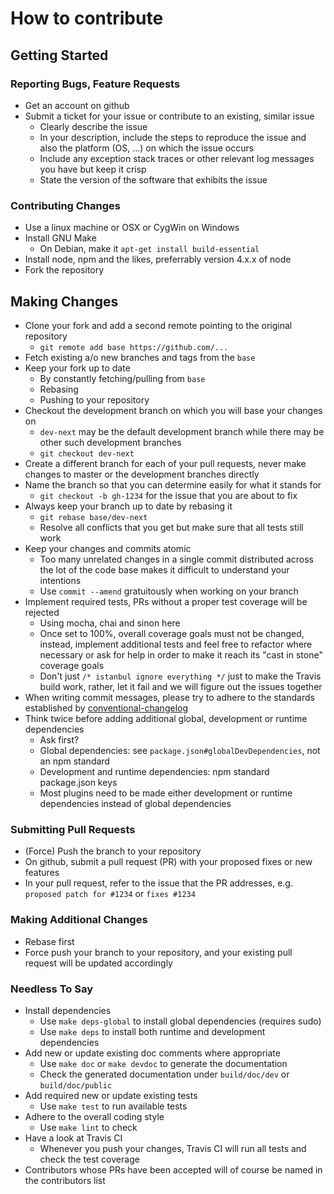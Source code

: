 
# How to contribute


## Getting Started


### Reporting Bugs, Feature Requests

* Get an account on github
* Submit a ticket for your issue or contribute to an existing, similar issue
    * Clearly describe the issue
    * In your description, include the steps to reproduce the issue and also the platform (OS, ...) on which the issue occurs
    * Include any exception stack traces or other relevant log messages you have but keep it crisp
    * State the version of the software that exhibits the issue


### Contributing Changes

* Use a linux machine or OSX or CygWin on Windows
* Install GNU Make
    * On Debian, make it `apt-get install build-essential`
* Install node, npm and the likes, preferrably version 4.x.x of node
* Fork the repository


## Making Changes

* Clone your fork and add a second remote pointing to the original repository
    * `git remote add base https://github.com/...`
* Fetch existing a/o new branches and tags from the `base`
* Keep your fork up to date
    * By constantly fetching/pulling from `base`
    * Rebasing
    * Pushing to your repository
* Checkout the development branch on which you will base your changes on
    * `dev-next` may be the default development branch while there may be other such development branches
    * `git checkout dev-next`
* Create a different branch for each of your pull requests, never make changes to master or the development branches directly
* Name the branch so that you can determine easily for what it stands for
    * `git checkout -b gh-1234` for the issue that you are about to fix
* Always keep your branch up to date by rebasing it
    * `git rebase base/dev-next`
    * Resolve all conflicts that you get but make sure that all tests still work
* Keep your changes and commits atomic
    * Too many unrelated changes in a single commit distributed across the lot of the code base makes it difficult to understand your intentions
    * Use `commit --amend` gratuitously when working on your branch
* Implement required tests, PRs without a proper test coverage will be rejected
    * Using mocha, chai and sinon here
    * Once set to 100%, overall coverage goals must not be changed, instead, implement additional tests and feel free to refactor where necessary or ask for help in order to make it reach its "cast in stone" coverage goals
    * Don't just `/* istanbul ignore everything */` just to make the Travis build work, rather, let it fail and we will figure out the issues together
* When writing commit messages, please try to adhere to the standards established by [conventional-changelog](https://github.com/ajoslin/conventional-changelog)
* Think twice before adding additional global, development or runtime dependencies
    * Ask first?
    * Global dependencies: see `package.json#globalDevDependencies`, not an npm standard
    * Development and runtime dependencies: npm standard package.json keys
    * Most plugins need to be made either development or runtime dependencies instead of global dependencies


### Submitting Pull Requests

* (Force) Push the branch to your repository 
* On github, submit a pull request (PR) with your proposed fixes or new features
* In your pull request, refer to the issue that the PR addresses, e.g. `proposed patch for #1234` or `fixes #1234`


### Making Additional Changes

* Rebase first
* Force push your branch to your repository, and your existing pull request will be updated accordingly


### Needless To Say

* Install dependencies
    * Use `make deps-global` to install global dependencies (requires sudo)
    * Use `make deps` to install both runtime and development dependencies
* Add new or update existing doc comments where appropriate
    * Use `make doc` or `make devdoc` to generate the documentation
    * Check the generated documentation under `build/doc/dev` or `build/doc/public`
* Add required new or update existing tests
    * Use `make test` to run available tests
* Adhere to the overall coding style
    * Use `make lint` to check
* Have a look at Travis CI
    * Whenever you push your changes, Travis CI will run all tests and check the test coverage
* Contributors whose PRs have been accepted will of course be named in the contributors list

